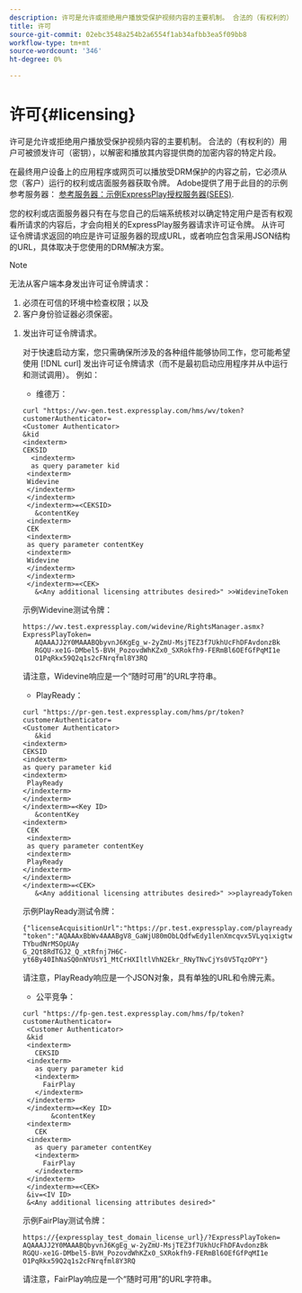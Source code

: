 ```yaml
---
description: 许可是允许或拒绝用户播放受保护视频内容的主要机制。 合法的（有权利的）用户可被颁发许可（密钥），以解密和播放其内容提供商的加密内容的特定片段。
title: 许可
source-git-commit: 02ebc3548a254b2a6554f1ab34afbb3ea5f09bb8
workflow-type: tm+mt
source-wordcount: '346'
ht-degree: 0%

---
```


# 许可{#licensing}

许可是允许或拒绝用户播放受保护视频内容的主要机制。 合法的（有权利的）用户可被颁发许可（密钥），以解密和播放其内容提供商的加密内容的特定片段。

在最终用户设备上的应用程序或网页可以播放受DRM保护的内容之前，它必须从您（客户）运行的权利或店面服务器获取令牌。 Adobe提供了用于此目的的示例参考服务器： [参考服务器：示例ExpressPlay授权服务器(SEES)](../../multi-drm-workflows/feature-topics/sees-reference-server.md).

您的权利或店面服务器只有在与您自己的后端系统核对以确定特定用户是否有权观看所请求的内容后，才会向相关的ExpressPlay服务器请求许可证令牌。 从许可证令牌请求返回的响应是许可证服务器的现成URL，或者响应包含采用JSON结构的URL，具体取决于您使用的DRM解决方案。

>[!NOTE]
>
>无法从客户端本身发出许可证令牌请求：
>1. 必须在可信的环境中检查权限；以及
>1. 客户身份验证器必须保密。

1. 发出许可证令牌请求。

   对于快速启动方案，您只需确保所涉及的各种组件能够协同工作，您可能希望使用 [!DNL curl] 发出许可证令牌请求（而不是最初启动应用程序并从中运行和测试调用）。 例如：

   * 维德万：

   ```
   curl "https://wv-gen.test.expressplay.com/hms/wv/token?customerAuthenticator= 
   <Customer Authenticator> 
   &kid 
   <indexterm>
   CEKSID 
     <indexterm>
     as query parameter kid 
    <indexterm>
    Widevine 
    </indexterm> 
    </indexterm> 
    </indexterm>=<CEKSID> 
      &contentKey 
    <indexterm>
    CEK 
    <indexterm>
    as query parameter contentKey 
    <indexterm>
    Widevine 
    </indexterm> 
    </indexterm> 
    </indexterm>=<CEK> 
      &<Any additional licensing attributes desired>" >>WidevineToken 
   ```

   示例Widevine测试令牌：

   ```
   https://wv.test.expressplay.com/widevine/RightsManager.asmx?ExpressPlayToken= 
      AQAAAJJ2Y0MAAABQbyvnJ6KgEg_w-2yZmU-MsjTEZ3f7UkhUcFhDFAvdonzBk 
      RGQU-xe1G-DMbel5-BVH_PozovdWhKZx0_SXRokfh9-FERmBl6OEfGfPqMI1e 
      O1PqRkx59Q2q1s2cFNrqfml8Y3RQ 
   ```

   请注意，Widevine响应是一个“随时可用”的URL字符串。

   * PlayReady：

   ```
   curl "https://pr-gen.test.expressplay.com/hms/pr/token?customerAuthenticator= 
   <Customer Authenticator> 
      &kid 
   <indexterm>
   CEKSID 
   <indexterm>
   as query parameter kid 
   <indexterm>
    PlayReady 
   </indexterm> 
   </indexterm> 
   </indexterm>=<Key ID> 
      &contentKey 
   <indexterm>
    CEK 
    <indexterm>
    as query parameter contentKey 
    <indexterm>
    PlayReady 
   </indexterm> 
   </indexterm> 
   </indexterm>=<CEK> 
      &<Any additional licensing attributes desired>" >>playreadyToken
   ```

   示例PlayReady测试令牌：

   ```
   {"licenseAcquisitionUrl":"https://pr.test.expressplay.com/playready/RightsManager.asmx", 
   "token":"AQAAAxBbWv4AAABgV8_GaWjU80mObLQdfwEdy1lenXmcqvx5VLyqixigtwXLthzjPxq9QDT-TYbudNrMSOpUAy 
   G_2Qt8RdTGJ2_Q_xtRfnj7H6C-yt6By40IhNaSQ0nNYUsY1_MtCrHXIltlVhN2Ekr_RNyTNvCjYs0V5TqzOPY"} 
   ```

   请注意，PlayReady响应是一个JSON对象，具有单独的URL和令牌元素。

   * 公平竞争：

   ```
   curl "https://fp-gen.test.expressplay.com/hms/fp/token?customerAuthenticator= 
    <Customer Authenticator> 
    &kid 
    <indexterm>
      CEKSID 
    <indexterm>
      as query parameter kid 
      <indexterm>
        FairPlay 
      </indexterm> 
    </indexterm> 
    </indexterm>=<Key ID> 
          &contentKey 
    <indexterm>
      CEK 
    <indexterm>
      as query parameter contentKey 
      <indexterm>
        FairPlay 
      </indexterm> 
    </indexterm> 
    </indexterm>=<CEK> 
    &iv=<IV ID> 
    &<Any additional licensing attributes desired>"
   ```

   示例FairPlay测试令牌：

   ```
   https://{expressplay_test_domain_license_url}/?ExpressPlayToken= 
   AQAAAJJ2Y0MAAABQbyvnJ6KgEg_w-2yZmU-MsjTEZ3f7UkhUcFhDFAvdonzBk 
   RGQU-xe1G-DMbel5-BVH_PozovdWhKZx0_SXRokfh9-FERmBl6OEfGfPqMI1e 
   O1PqRkx59Q2q1s2cFNrqfml8Y3RQ
   ```

   请注意，FairPlay响应是一个“随时可用”的URL字符串。
